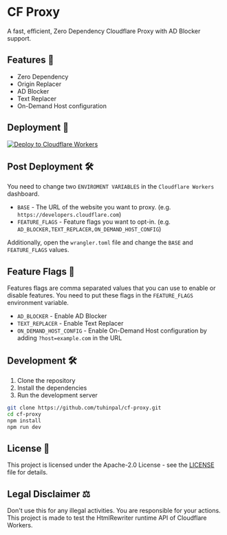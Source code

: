 # CF Proxy

A fast, efficient, Zero Dependency Cloudflare Proxy with AD Blocker support.

## Features 📖

- Zero Dependency
- Origin Replacer
- AD Blocker
- Text Replacer
- On-Demand Host configuration

## Deployment 🚀

[![Deploy to Cloudflare Workers](https://deploy.workers.cloudflare.com/button)](https://deploy.workers.cloudflare.com/?url=https://github.com/tuhinpal/cf-proxy)

## Post Deployment 🛠️

You need to change two `ENVIROMENT VARIABLES` in the `Cloudflare Workers` dashboard.

- `BASE` - The URL of the website you want to proxy. (e.g. `https://developers.cloudflare.com`)
- `FEATURE_FLAGS` - Feature flags you want to opt-in. (e.g. `AD_BLOCKER,TEXT_REPLACER,ON_DEMAND_HOST_CONFIG`)

Additionally, open the `wrangler.toml` file and change the `BASE` and `FEATURE_FLAGS` values.

## Feature Flags 🚩

Features flags are comma separated values that you can use to enable or disable features. You need to put these flags in the `FEATURE_FLAGS` environment variable.

- `AD_BLOCKER` - Enable AD Blocker
- `TEXT_REPLACER` - Enable Text Replacer
- `ON_DEMAND_HOST_CONFIG` - Enable On-Demand Host configuration by adding `?host=example.com` in the URL

## Development 🛠️

1. Clone the repository
2. Install the dependencies
3. Run the development server

```bash
git clone https://github.com/tuhinpal/cf-proxy.git
cd cf-proxy
npm install
npm run dev
```

## License 📝

This project is licensed under the Apache-2.0 License - see the [LICENSE](LICENSE) file for details.

## Legal Disclaimer ⚖️

Don't use this for any illegal activities. You are responsible for your actions. This project is made to test the HtmlRewriter runtime API of Cloudflare Workers.
